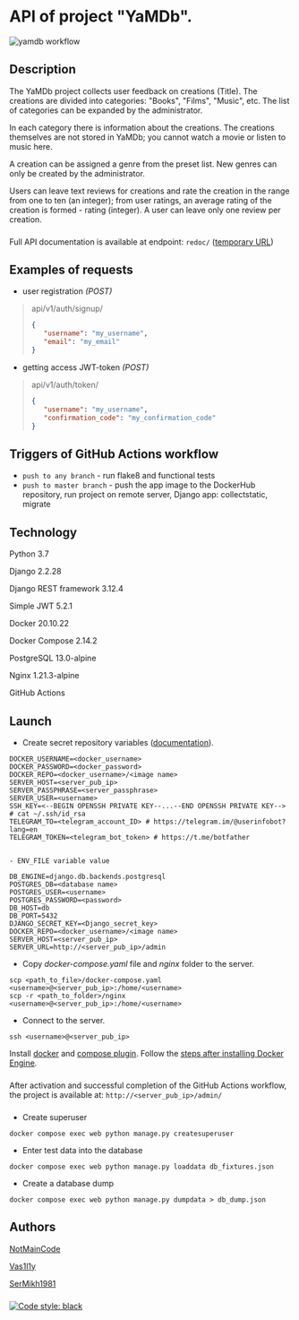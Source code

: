 # API of project "YaMDb".
![yamdb workflow](https://github.com/NotMainCode/yamdb_final/actions/workflows/yamdb_workflow.yaml/badge.svg)
## Description

The YaMDb project collects user feedback on creations (Title).
The creations are divided into categories: "Books", "Films", "Music", etc.
The list of categories can be expanded by the administrator.

In each category there is information about the creations.
The creations themselves are not stored in YaMDb;
you cannot watch a movie or listen to music here.

A creation can be assigned a genre from the preset list.
New genres can only be created by the administrator.

Users can leave text reviews for creations
and rate the creation in the range from one to ten (an integer);
from user ratings, an average rating of the creation is formed - rating (integer).
A user can leave only one review per creation.
###
Full API documentation is available at endpoint: ```redoc/``` ([temporary URL](http://51.250.25.37/admin))

## Examples of requests

- user registration *(POST)*
>api/v1/auth/signup/ 
>```json
>{
>    "username": "my_username",
>    "email": "my_email"
>}
>```

- getting access JWT-token *(POST)*
>api/v1/auth/token/ 
>```json
>{
>    "username": "my_username",
>    "confirmation_code": "my_confirmation_code"
>}
>```

## Triggers of GitHub Actions workflow
- ```push to any branch``` - run flake8 and functional tests
- ```push to master branch``` - push the app image to the DockerHub repository, 
run project on remote server, Django app: collectstatic, migrate

## Technology

Python 3.7

Django 2.2.28

Django REST framework 3.12.4

Simple JWT 5.2.1

Docker 20.10.22

Docker Compose 2.14.2

PostgreSQL 13.0-alpine

Nginx 1.21.3-alpine

GitHub Actions

## Launch

- Create secret repository variables ([documentation](https://docs.github.com/en/actions/learn-github-actions/variables#creating-configuration-variables-for-an-environment)).
```
DOCKER_USERNAME=<docker_username>
DOCKER_PASSWORD=<docker_password>
DOCKER_REPO=<docker_username>/<image name>
SERVER_HOST=<server_pub_ip>
SERVER_PASSPHRASE=<server_passphrase>
SERVER_USER=<username>
SSH_KEY=<--BEGIN OPENSSH PRIVATE KEY--...--END OPENSSH PRIVATE KEY--> # cat ~/.ssh/id_rsa
TELEGRAM_TO=<telegram_account_ID> # https://telegram.im/@userinfobot?lang=en
TELEGRAM_TOKEN=<telegram_bot_token> # https://t.me/botfather


- ENV_FILE variable value

DB_ENGINE=django.db.backends.postgresql
POSTGRES_DB=<database name>
POSTGRES_USER=<username>
POSTGRES_PASSWORD=<password> 
DB_HOST=db
DB_PORT=5432
DJANGO_SECRET_KEY=<Django_secret_key>
DOCKER_REPO=<docker_username>/<image name>
SERVER_HOST=<server_pub_ip>
SERVER_URL=http://<server_pub_ip>/admin
```


- Copy *docker-compose.yaml* file and *nginx* folder to the server.
```shell
scp <path_to_file>/docker-compose.yaml <username>@<server_pub_ip>:/home/<username>
scp -r <path_to_folder>/nginx <username>@<server_pub_ip>:/home/<username>
```

- Connect to the server.
```shell
ssh <username>@<server_pub_ip>
```

Install [docker](https://docs.docker.com/engine/install/ubuntu/)
and [compose plugin](https://docs.docker.com/compose/install/linux/#install-the-plugin-manually).
Follow the [steps after installing Docker Engine](https://docs.docker.com/engine/install/linux-postinstall/).
###

After activation and successful completion of the GitHub Actions workflow,
the project is available at: ```http://<server_pub_ip>/admin/```

###

- Create superuser
```shell
docker compose exec web python manage.py createsuperuser
```

- Enter test data into the database
```shell
docker compose exec web python manage.py loaddata db_fixtures.json
```

- Create a database dump
```shell
docker compose exec web python manage.py dumpdata > db_dump.json
```

## Authors

[NotMainCode](https://github.com/NotMainCode)

[Vas1l1y](https://github.com/Vas1l1y)

[SerMikh1981](https://github.com/SerMikh1981)

###
[![Code style: black](https://img.shields.io/badge/code%20style-black-000000.svg)](https://github.com/psf/black)
